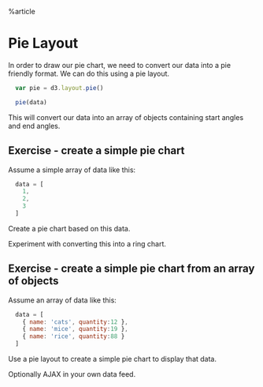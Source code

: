 %article


# Pie Layout

In order to draw our pie chart, we need to convert our data into a pie friendly format. We can do this using a pie layout.

```js
  var pie = d3.layout.pie()

  pie(data)
```





This will convert our data into an array of objects containing start angles and end angles.





## Exercise - create a simple pie chart

Assume a simple array of data like this:

```js
  data = [
    1,
    2,
    3
  ]
```





Create a pie chart based on this data.

Experiment with converting this into a ring chart.




## Exercise - create a simple pie chart from an array of objects

Assume an array of data like this:

```js
  data = [
    { name: 'cats', quantity:12 },
    { name: 'mice', quantity:19 },
    { name: 'rice', quantity:88 }
  ]
```





Use a pie layout to create a simple pie chart to display that data.

Optionally AJAX in your own data feed.
